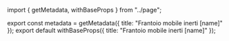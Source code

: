 import { getMetadata, withBaseProps } from "../page";

export const metadata = getMetadata({ title: "Frantoio mobile inerti [name]" });
export default withBaseProps({ title: "Frantoio mobile inerti [name]" });
